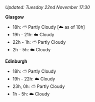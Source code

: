 *Updated: Tuesday 22nd November 17:30*

**Glasgow**

* 18h: :partly_sunny: Partly Cloudy [:cloud: as of 10h]
* 19h - 21h: :cloud: Cloudy
* 22h - 1h: :partly_sunny: Partly Cloudy
* 2h - 5h: :cloud: Cloudy

**Edinburgh**

* 18h: :partly_sunny: Partly Cloudy
* 19h - 22h: :cloud: Cloudy
* 23h, 0h: :partly_sunny: Partly Cloudy
* 1h - 5h: :cloud: Cloudy
